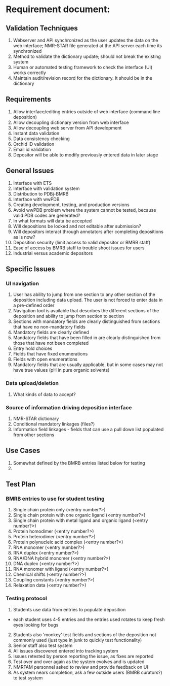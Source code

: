 # Requirement document: 

## Validation Techniques
1. Webserver and API synchronized as the user updates the data on the web interface; NMR-STAR file generated at the API server each time its synchronized
2. Method to validate the dictionary update; should not break the existing system 
3. Human or automated testing framework to check the interface (UI) works correctly
4. Maintain audit/revision record for the dictionary. It should be in the dictionary

## Requirements
1. Allow interface/editing entries outside of web interface (command line deposition)
2. Allow decoupling dictionary version from web interface
3. Allow decoupling web server from API development
4. Instant data validation
5. Data consistency checking 
6. Orchid ID validation
7. Email id validation
8. Depositor will be able to modify previously entered data in later stage 

## General Issues
1.	Interface with ETS
2.	Interface with validation system
3.	Distribution to PDBj-BMRB
4.	Interface with wwPDB
5.	Creating development, testing, and production versions 
6.	Avoid wwPDB problem where the system cannot be tested, because valid PDB codes are generated?
7.	In what formats will data be accepted
8.	Will depositions be locked and not editable after submission?
9.	Will depositors interact through annotators after completing depositions as is now?
10. Deposition security (limit access to valid depositor or BMRB staff)
11. Ease of access by BMRB staff to trouble shoot issues for users
12. Industrial versus academic depositors

## Specific Issues
### UI navigation
1.  User has ability to jump from one section to any other section of the deposition including data upload. The user is not forced to enter data in a pre-defined order
2.  Navigation tool is available that describes the different sections of the deposition and ability to jump from section to section
3.  Sections with mandatory fields are clearly distinguished from sections that have no non-mandatory fields
4.  Mandatory fields are clearly defined
5.  Mandatory fields that have been filled in are clearly distinguished from those that have not been completed
6.  Entry hold choices
7.  Fields that have fixed enumerations
8.  Fields with open enumerations
9.  Mandatory fields that are usually applicable, but in some cases may not have true values (pH in pure organic solvents)

### Data upload/deletion
1.  What kinds of data to accept?

### Source of information driving deposition interface
1.  NMR-STAR dictionary
2.  Conditional mandatory linkages (files?)
3.  Information field linkages - fields that can use a pull down list populated from other sections


## Use Cases
1.  Somewhat defined by the BMRB entries listed below for testing
2.  

## Test Plan
### BMRB entries to use for student testing
1.  Single chain protein only (<entry number?>)
2.  Single chain protein with one organic ligand (<entry number?>)
3.  Single chain protein with metal ligand and organic ligand (<entry number?>)
4.  Protein homodimer (<entry number?>)
5.  Protein heterodimer (<entry number?>)
6.  Protein polynucleic acid complex (<entry number?>)
7.  RNA monomer (<entry number?>)
8.  RNA duplex (<entry number?>)
9.  RNA/DNA hybrid monomer (<entry number?>)
10. DNA duplex (<entry number?>)
11. RNA monomer with ligand (<entry number?>)
12. Chemical shifts (<entry number?>)
13. Coupling constants (<entry number?>)
14. Relaxation data (<entry number?>)

### Testing protocol
1.  Students use data from entries to populate deposition
  - each student uses 4-5 entries and the entries used rotates to keep fresh eyes looking for bugs
2.  Students also 'monkey' test fields and sections of the deposition not commonly used (just type in junk to quickly test functionality)
3.  Senior staff also test system
4.  All issues discovered entered into tracking system
5.  Issues retested by person reporting the issue, as fixes are reported
6.  Test over and over again as the system evolves and is updated
7.  NMRFAM personnel asked to review and provide feedback on UI
8.  As system nears completion, ask a few outside users (BMRB curators?) to test system

